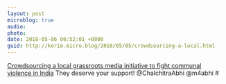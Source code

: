 ```yaml
---
layout: post
microblog: true
audio: 
photo: 
date: 2018-05-06 06:52:01 +0800
guid: http://kerim.micro.blog/2018/05/05/crowdsourcing-a-local.html
---
```

[Crowdsourcing a local grassroots media initiative to fight communal violence in India](http://contribute.crowdnewsing.com/fundraiser/cca) They deserve your support! @ChalchitraAbhi @m4abhi # 
